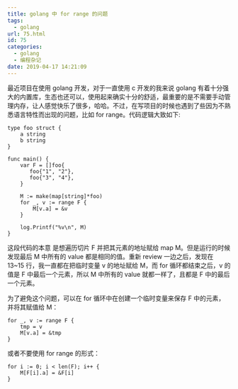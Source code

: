 ```yaml
---
title: golang 中 for range 的问题
tags:
  - golang
url: 75.html
id: 75
categories:
  - golang
  - 编程杂记
date: 2019-04-17 14:21:09
---
```


最近项目在使用 golang 开发，对于一直使用 c 开发的我来说 golang 有着十分强大的内置库，生态也还可以，使用起来确实十分的舒适，最重要的是不需要手动管理内存，让人感觉快乐了很多，哈哈。不过，在写项目的时候也遇到了些因为不熟悉语言特性而出现的问题，比如 for range。代码逻辑大致如下:

```golang
type foo struct {
    a string
    b string
}

func main() {
    var F = []foo{ 
       foo{"1", "2"},
       foo{"3", "4"},
    }

    M := make(map[string]*foo)
    for _, v := range F {
        M[v.a] = &v
    }

    log.Printf("%v\n", M)
}
```



这段代码的本意 是想遍历切片 F 并把其元素的地址赋给 map M。但是运行的时候发现最后 M 中所有的 value 都是相同的值。重新 review 一边之后，发现在 13~15 行，我一直都在把临时变量 v 的地址赋给 M，而 for 循环都结束之后，v 的值是 F 中最后一个元素，所以 M 中所有的 value 就都一样了，且都是 F 中的最后一个元素。

为了避免这个问题，可以在 for 循环中在创建一个临时变量来保存 F 中的元素，并将其赋值给 M：

```golang
for _, v := range F {
    tmp = v
    M[v.a] = &tmp
}
```

或者不要使用 for range 的形式：

```golang
for i := 0; i < len(F); i++ {
    M[F[i].a] = &F[i]
}
```